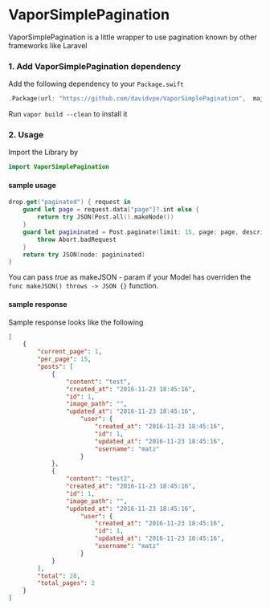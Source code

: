 # VaporSimplePagination

VaporSimplePagination is a little wrapper to use pagination known by other frameworks like Laravel


### 1. Add VaporSimplePagination dependency


Add the following dependency to your `Package.swift`

```swift
.Package(url: "https://github.com/davidvpe/VaporSimplePagination",  majorVersion: 0)
```

Run `vapor build --clean` to install it


### 2. Usage

Import the Library by

```swift
import VaporSimplePagination
```


#### sample usage

```swift
drop.get("paginated") { request in
    guard let page = request.data["page"]?.int else {
        return try JSON(Post.all().makeNode())
    }
    guard let pagininated = Post.paginate(limit: 15, page: page, description: "posts", makeJSON: true) else {
        throw Abort.badRequest
    }
    return try JSON(node: pagininated)
}
```

You can pass _true_ as makeJSON - param if your Model has overriden the `func makeJSON() throws -> JSON {}` function.


#### sample response

Sample response looks like the following

```json
[
	{
		"current_page": 1,
		"per_page": 15,
		"posts": [
			{
				"content": "test",
				"created_at": "2016-11-23 18:45:16",
				"id": 1,
				"image_path": "",
				"updated_at": "2016-11-23 18:45:16",
					"user": {
						"created_at": "2016-11-23 18:45:16",
						"id": 1,
						"updated_at": "2016-11-23 18:45:16",
						"username": "matz"
					}
			},
			{
				"content": "test2",
				"created_at": "2016-11-23 18:45:16",
				"id": 1,
				"image_path": "",
				"updated_at": "2016-11-23 18:45:16",
					"user": {
						"created_at": "2016-11-23 18:45:16",
						"id": 1,
						"updated_at": "2016-11-23 18:45:16",
						"username": "matz"
					}
			}
		],
		"total": 28,
		"total_pages": 2
	}
]
```
